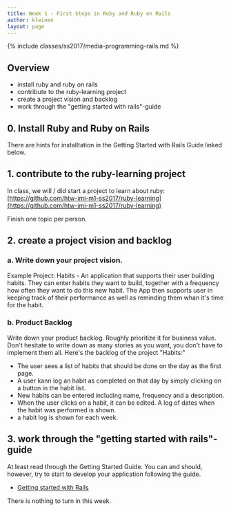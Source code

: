 ```yaml
---
title: Week 1 - First Steps in Ruby and Ruby on Rails
author: kleinen
layout: page
---
```

{% include classes/ss2017/media-programming-rails.md %}

## Overview

* install ruby and ruby on rails
* contribute to the ruby-learning project
* create a project vision and backlog
* work through the "getting started with rails"-guide

## 0. Install Ruby and Ruby on Rails
There are hints for installtation in the Getting Started with Rails Guide linked below.

## 1. contribute to the ruby-learning project
In class, we will / did start a project to learn about ruby:
[https://github.com/htw-imi-m1-ss2017/ruby-learning](https://github.com/htw-imi-m1-ss2017/ruby-learning)

Finish one topic per person.

## 2. create a project vision and backlog
###  a. Write down your project vision.

Example Project: Habits -
An application that supports their user building habits. They can enter habits
they want to build, together with a frequency how often they want to do this
new habit. The App then supports user in keeping track of their performance as
well as reminding them whan it's time for the habit.

### b. Product Backlog
Write down your product backlog. Roughly prioritize it for business value. Don't hesitate to write down as many stories as you want, you don't have to implement them all.
Here's the backlog of the project "Habits:"

- The user sees a list of habits that should be done on the day as the first page.
- A user kann log an habit as completed on that day by simply clicking on a button in the habit list.
- New habits can be entered including name, frequency and a description.
- When the user clicks on a habit, it can be edited. A log of dates when the habit was performed is shown.
- a habit log is shown for each week.

## 3. work through the "getting started with rails"-guide
At least read through the Getting Started Guide. You can and should, however, try to start
to develop your application following the guide.
* [Getting started with Rails](https://guides.rubyonrails.org/getting_started.html)

There is nothing to turn in this week. 

